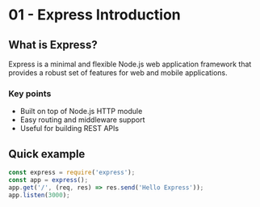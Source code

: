 # 01 - Express Introduction

## What is Express?
Express is a minimal and flexible Node.js web application framework that provides a robust set of features for web and mobile applications.

### Key points
- Built on top of Node.js HTTP module
- Easy routing and middleware support
- Useful for building REST APIs

## Quick example
```js
const express = require('express');
const app = express();
app.get('/', (req, res) => res.send('Hello Express'));
app.listen(3000);
```